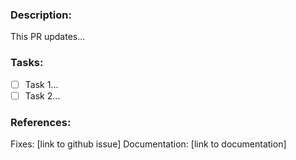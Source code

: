 ### Description:

This PR updates...

### Tasks:

- [ ] Task 1...
- [ ] Task 2...

### References:

Fixes: [link to github issue]
Documentation: [link to documentation]
